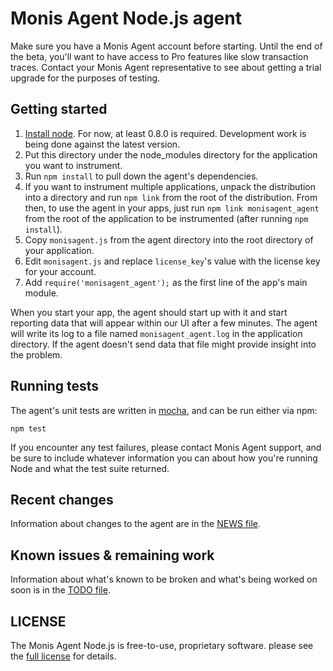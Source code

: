 # Monis Agent Node.js agent

Make sure you have a Monis Agent account before starting. Until the end of the
beta, you'll want to have access to Pro features like slow transaction traces.
Contact your Monis Agent representative to see about getting a trial upgrade for
the purposes of testing.

## Getting started

1. [Install node](http://nodejs.org/#download). For now, at least 0.8.0 is
   required. Development work is being done against the latest version.
2. Put this directory under the node_modules directory for the application
   you want to instrument.
3. Run `npm install` to pull down the agent's dependencies.
4. If you want to instrument multiple applications, unpack the distribution
   into a directory and run `npm link` from the root of the distribution.
   From then, to use the agent in your apps, just run
   `npm link monisagent_agent` from the root of the application to be
   instrumented (after running `npm install`).
5. Copy `monisagent.js` from the agent directory into the root directory of
   your application.
6. Edit `monisagent.js` and replace `license_key`'s value with the license key
   for your account.
7. Add `require('monisagent_agent');` as the first line of the app's main module.

When you start your app, the agent should start up with it and start reporting
data that will appear within our UI after a few minutes. The agent will write
its log to a file named `monisagent_agent.log` in the application directory. If
the agent doesn't send data that file might provide insight into the problem.

## Running tests

The agent's unit tests are written in
[mocha](http://visionmedia.github.com/mocha/), and can be run either via
npm:

```
npm test
```

If you encounter any test failures, please contact Monis Agent support, and
be sure to include whatever information you can about how you're running
Node and what the test suite returned.

## Recent changes

Information about changes to the agent are in the [NEWS file](NEWS.md).

## Known issues & remaining work

Information about what's known to be broken and what's being worked on
soon is in the [TODO file](TODO.md).

## LICENSE

The Monis Agent Node.js is free-to-use, proprietary software. please see
the [full license](LICENSE) for details.
